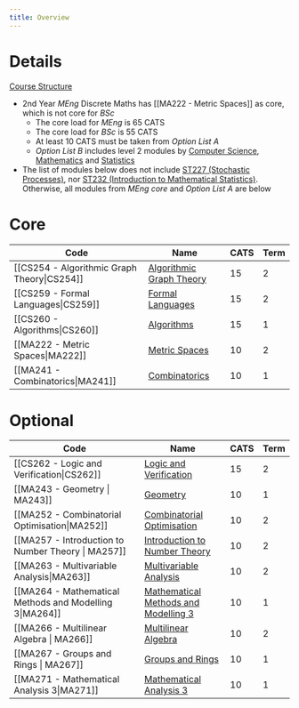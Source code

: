 ```yaml
---
title: Overview
---
```

# Details
[Course Structure](https://warwick.ac.uk/fac/sci/dcs/teaching/courses/dm2meng-2425)
- 2nd Year *MEng* Discrete Maths has [[MA222 - Metric Spaces]] as core, which is not core for *BSc*
	- The core load for *MEng* is 65 CATS
	- The core load for *BSc* is 55 CATS
	- At least 10 CATS must be taken from *Option List A*
	- *Option List B* includes level 2 modules by [Computer Science](https://warwick.ac.uk/fac/sci/dcs/teaching/modules/), [Mathematics](https://warwick.ac.uk/fac/sci/maths/currentstudents/ughandbook/year2) and [Statistics](https://warwick.ac.uk/fac/sci/statistics/currentstudents/modules/)
- The list of modules below does not include [ST227 (Stochastic Processes)](https://courses.warwick.ac.uk/modules/2023/ST227-10), nor [ST232 (Introduction to Mathematical Statistics)](https://courses.warwick.ac.uk/modules/2023/ST232-15). Otherwise, all modules from *MEng core* and *Option List A* are below 
# Core 

| Code                                         | Name                                                                                         | CATS | Term |
| -------------------------------------------- | -------------------------------------------------------------------------------------------- | ---- | ---- |
| [[CS254 -  Algorithmic Graph Theory\|CS254]] | [Algorithmic Graph Theory](https://warwick.ac.uk/fac/sci/dcs/teaching/modules/cs254/)        | 15   | 2    |
| [[CS259 - Formal Languages\|CS259]]          | [Formal Languages](https://warwick.ac.uk/fac/sci/dcs/teaching/modules/cs259/)                | 15   | 2    |
| [[CS260 - Algorithms\|CS260]]                | [Algorithms](https://warwick.ac.uk/fac/sci/dcs/teaching/modules/cs260/)                      | 15   | 1    |
| [[MA222 - Metric Spaces\|MA222]]             | [Metric Spaces](https://warwick.ac.uk/fac/sci/maths/currentstudents/ughandbook/ext/ma222/)   | 10   | 2    |
| [[MA241 - Combinatorics\|MA241]]             | [Combinatorics](https://warwick.ac.uk/fac/sci/maths/currentstudents/ughandbook/year2/ma241/) | 10   | 1    |
# Optional

| Code                                                    | Name                                                                                                              | CATS | Term |
| ------------------------------------------------------- | ----------------------------------------------------------------------------------------------------------------- | ---- | ---- |
| [[CS262 - Logic and Verification\|CS262]]               | [Logic and Verification](https://warwick.ac.uk/fac/sci/dcs/teaching/modules/cs262/)                               | 15   | 2    |
| [[MA243 - Geometry \| MA243]]                           | [Geometry](https://warwick.ac.uk/fac/sci/maths/currentstudents/ughandbook/year2/ma243/)                           | 10   | 1    |
| [[MA252 - Combinatorial Optimisation\|MA252]]           | [Combinatorial Optimisation](https://warwick.ac.uk/fac/sci/maths/currentstudents/ughandbook/year2/ma252/)         | 10   | 2    |
| [[MA257 - Introduction to Number Theory \| MA257]]      | [Introduction to Number Theory](https://warwick.ac.uk/fac/sci/maths/currentstudents/ughandbook/year2/ma257/)      | 10   | 2    |
| [[MA263 - Multivariable Analysis\|MA263]]               | [Multivariable Analysis](https://warwick.ac.uk/fac/sci/maths/currentstudents/ughandbook/year2/ma263/)             | 10   | 2    |
| [[MA264 - Mathematical Methods and Modelling 3\|MA264]] | [Mathematical Methods and Modelling 3](https://warwick.ac.uk/fac/sci/maths/currentstudents/ughandbook/ext/ma264/) | 10   | 1    |
| [[MA266 - Multilinear Algebra \| MA266]]                | [Multilinear Algebra](https://warwick.ac.uk/fac/sci/maths/currentstudents/ughandbook/year2/ma266/)                | 10   | 2    |
| [[MA267 - Groups and Rings \| MA267]]                   | [Groups and Rings](https://warwick.ac.uk/fac/sci/maths/currentstudents/ughandbook/ext/ma267/)                     | 10   | 1    |
| [[MA271 - Mathematical Analysis 3\|MA271]]              | [Mathematical Analysis 3](https://warwick.ac.uk/fac/sci/maths/currentstudents/ughandbook/ext/ma271/)              | 10   | 1    |

